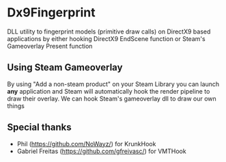 # Dx9Fingerprint
DLL utility to fingerprint models (primitive draw calls) on DirectX9 based applications by either hooking DirectX9 EndScene function or Steam's Gameoverlay Present function

## Using Steam Gameoverlay

By using "Add a non-steam product" on your Steam Library you can launch **any** application and Steam will automatically hook the render pipeline to draw their overlay. We can hook Steam's gameoverlay dll to draw our own things

## Special thanks

* Phil (https://github.com/NoWayz/) for KrunkHook
* Gabriel Freitas (https://github.com/gfreivasc/) for VMTHook
